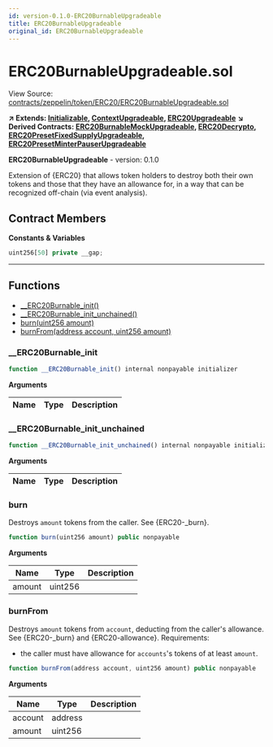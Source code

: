 ```yaml
---
id: version-0.1.0-ERC20BurnableUpgradeable
title: ERC20BurnableUpgradeable
original_id: ERC20BurnableUpgradeable
---
```


# ERC20BurnableUpgradeable.sol

View Source: [contracts/zeppelin/token/ERC20/ERC20BurnableUpgradeable.sol](../contracts/zeppelin/token/ERC20/ERC20BurnableUpgradeable.sol)

**↗ Extends: [Initializable](Initializable.md), [ContextUpgradeable](ContextUpgradeable.md), [ERC20Upgradeable](ERC20Upgradeable.md)**
**↘ Derived Contracts: [ERC20BurnableMockUpgradeable](ERC20BurnableMockUpgradeable.md), [ERC20Decrypto](ERC20Decrypto.md), [ERC20PresetFixedSupplyUpgradeable](ERC20PresetFixedSupplyUpgradeable.md), [ERC20PresetMinterPauserUpgradeable](ERC20PresetMinterPauserUpgradeable.md)**

**ERC20BurnableUpgradeable** - version: 0.1.0

Extension of {ERC20} that allows token holders to destroy both their own
 tokens and those that they have an allowance for, in a way that can be
 recognized off-chain (via event analysis).

## Contract Members
**Constants & Variables**

```js
uint256[50] private __gap;
```
---

## Functions

- [__ERC20Burnable_init()](#__erc20burnable_init)
- [__ERC20Burnable_init_unchained()](#__erc20burnable_init_unchained)
- [burn(uint256 amount)](#burn)
- [burnFrom(address account, uint256 amount)](#burnfrom)

### __ERC20Burnable_init

```js
function __ERC20Burnable_init() internal nonpayable initializer 
```

**Arguments**

| Name        | Type           | Description  |
| ------------- |------------- | -----|

### __ERC20Burnable_init_unchained

```js
function __ERC20Burnable_init_unchained() internal nonpayable initializer 
```

**Arguments**

| Name        | Type           | Description  |
| ------------- |------------- | -----|

### burn

Destroys `amount` tokens from the caller.
 See {ERC20-_burn}.

```js
function burn(uint256 amount) public nonpayable
```

**Arguments**

| Name        | Type           | Description  |
| ------------- |------------- | -----|
| amount | uint256 |  | 

### burnFrom

Destroys `amount` tokens from `account`, deducting from the caller's
 allowance.
 See {ERC20-_burn} and {ERC20-allowance}.
 Requirements:
 - the caller must have allowance for ``accounts``'s tokens of at least
 `amount`.

```js
function burnFrom(address account, uint256 amount) public nonpayable
```

**Arguments**

| Name        | Type           | Description  |
| ------------- |------------- | -----|
| account | address |  | 
| amount | uint256 |  | 

